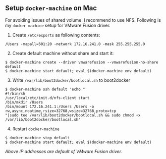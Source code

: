 ## Setup `docker-machine` on Mac
For avoiding issues of shared volume. I recommend to use NFS.
Following is my `docker-machine` setup for VMware Fusion driver.

1. Create `/etc/exports` as following contents:
  ```exports
  /Users -mapall=501:20 -network 172.16.241.0 -mask 255.255.255.0
  ```

2. Create default machine without share and start it:
  ```console
  $ docker-machine create --driver vmwarefusion --vmwarefusion-no-share default
  $ docker-machine start default; eval $(docker-machine env default)
  ```

3. Write `/var/lib/boot2docker/bootlocal.sh` to boot2docker
  ```console
  $ docker-machine ssh default 'echo "
  #!/bin/sh
  /usr/local/etc/init.d/nfs-client start
  /bin/mkdir /Users
  /bin/mount 172.16.241.1:/Users /Users -o rw,async,noatime,rsize=32768,wsize=32768,proto=tcp
  "|sudo tee /var/lib/boot2docker/bootlocal.sh && sudo chmod +x /var/lib/boot2docker/bootlocal.sh'
  ```

4. Restart `docker-machine`
  ```console
  $ docker-machine stop default
  $ docker-machine start default; eval $(docker-machine env default)
  ```

*Above IP addresses are default of VMware Fusion driver.*
